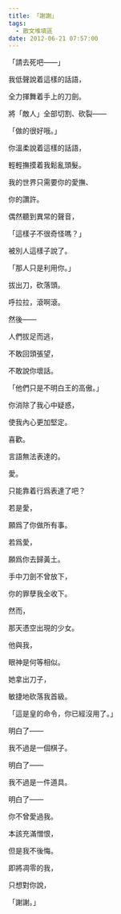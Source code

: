 ```yaml
---
title: 「謝謝」
tags:
  - 散文堆填區
date: 2012-06-21 07:57:00
---
```


「請去死吧——」

我低聲說着這樣的話語，

全力揮舞着手上的刀劍。

將「敵人」全部切割、砍裂——

「做的很好哦。」

你溫柔說着這樣的話語，

輕輕撫摸着我鬆亂頭髮。

我的世界只需要你的愛撫、

你的讚許。

偶然聽到異常的聲音，

「這樣子不很奇怪嗎？」

被別人這樣子說了。

「那人只是利用你。」

拔出刀，砍落頭。

呼拉拉，滾啊滾。

然後——

人們拔足而逃，

不敢回頭張望，

不敢說你壞話。

「他們只是不明白王的高傲。」

你消除了我心中疑惑，

使我內心更加堅定。

喜歡。

言語無法表達的。

愛。

只能靠着行爲表達了吧？

若是愛，

願爲了你做所有事。

若爲愛，

願爲你去歸黃土。

手中刀劍不曾放下，

你的罪孽我全收下。

然而，

那天憑空出現的少女。

他與我，

眼神是何等相似。

她拿出刀子，

敏捷地砍落我首級。

「這是皇的命令，你已經沒用了。」

明白了——

我不過是一個棋子。

明白了——

我不過是一件道具。

明白了——

你不曾愛過我。

本該充滿憎恨，

但是我不後悔。

即將凋零的我，

只想對你說，

「謝謝。」